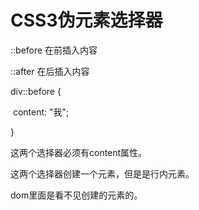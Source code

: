 # CSS3伪元素选择器

::before 在前插入内容

::after 在后插入内容



div::before {

​	content: "我";

}



这两个选择器必须有content属性。

这两个选择器创建一个元素，但是是行内元素。

dom里面是看不见创建的元素的。